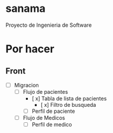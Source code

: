 # sanama
Proyecto de Ingenieria de Software
# Por hacer 

## Front
- [ ] Migracion
  - [ ] Flujo de pacientes
    - [ x] Tabla de lista de pacientes
      - [ x] Filtro de busqueda   
    - [ ] Perfil de paciente
  - [ ] Flujo de Medicos
    - [ ] Perfil de medico
